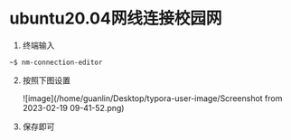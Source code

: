 # ubuntu20.04网线连接校园网 

1. 终端输入

```
~$ nm-connection-editor
```

2. 按照下图设置

   ![image](/home/guanlin/Desktop/typora-user-image/Screenshot from 2023-02-19 09-41-52.png)

3. 保存即可